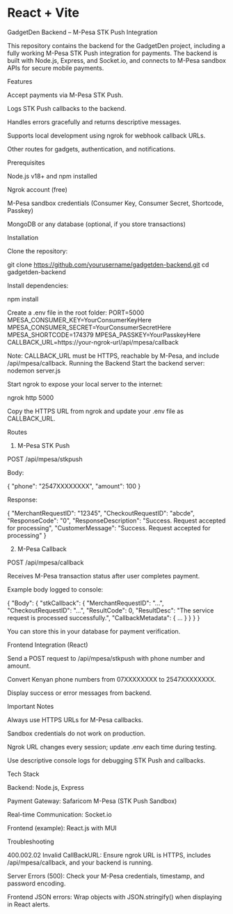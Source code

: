 # React + Vite

GadgetDen Backend – M-Pesa STK Push Integration

This repository contains the backend for the GadgetDen project, including a fully working M-Pesa STK Push integration for payments. The backend is built with Node.js, Express, and Socket.io, and connects to M-Pesa sandbox APIs for secure mobile payments.

Features

Accept payments via M-Pesa STK Push.

Logs STK Push callbacks to the backend.

Handles errors gracefully and returns descriptive messages.

Supports local development using ngrok for webhook callback URLs.

Other routes for gadgets, authentication, and notifications.

Prerequisites

Node.js v18+ and npm installed

Ngrok account (free)

M-Pesa sandbox credentials (Consumer Key, Consumer Secret, Shortcode, Passkey)

MongoDB or any database (optional, if you store transactions)

Installation

Clone the repository:

git clone https://github.com/yourusername/gadgetden-backend.git
cd gadgetden-backend


Install dependencies:

npm install


Create a .env file in the root folder:
PORT=5000
MPESA_CONSUMER_KEY=YourConsumerKeyHere
MPESA_CONSUMER_SECRET=YourConsumerSecretHere
MPESA_SHORTCODE=174379
MPESA_PASSKEY=YourPasskeyHere
CALLBACK_URL=https://your-ngrok-url/api/mpesa/callback


Note: CALLBACK_URL must be HTTPS, reachable by M-Pesa, and include /api/mpesa/callback.
Running the Backend
Start the backend server:
nodemon server.js

Start ngrok to expose your local server to the internet:

ngrok http 5000


Copy the HTTPS URL from ngrok and update your .env file as CALLBACK_URL.

Routes
1. M-Pesa STK Push

POST /api/mpesa/stkpush

Body:

{
  "phone": "2547XXXXXXXX",
  "amount": 100
}


Response:

{
  "MerchantRequestID": "12345",
  "CheckoutRequestID": "abcde",
  "ResponseCode": "0",
  "ResponseDescription": "Success. Request accepted for processing",
  "CustomerMessage": "Success. Request accepted for processing"
}

2. M-Pesa Callback

POST /api/mpesa/callback

Receives M-Pesa transaction status after user completes payment.

Example body logged to console:

{
  "Body": {
    "stkCallback": {
      "MerchantRequestID": "...",
      "CheckoutRequestID": "...",
      "ResultCode": 0,
      "ResultDesc": "The service request is processed successfully.",
      "CallbackMetadata": { ... }
    }
  }
}


You can store this in your database for payment verification.

Frontend Integration (React)

Send a POST request to /api/mpesa/stkpush with phone number and amount.

Convert Kenyan phone numbers from 07XXXXXXXX to 2547XXXXXXXX.

Display success or error messages from backend.

Important Notes

Always use HTTPS URLs for M-Pesa callbacks.

Sandbox credentials do not work on production.

Ngrok URL changes every session; update .env each time during testing.

Use descriptive console logs for debugging STK Push and callbacks.

Tech Stack

Backend: Node.js, Express

Payment Gateway: Safaricom M-Pesa (STK Push Sandbox)

Real-time Communication: Socket.io

Frontend (example): React.js with MUI

Troubleshooting

400.002.02 Invalid CallBackURL:
Ensure ngrok URL is HTTPS, includes /api/mpesa/callback, and your backend is running.

Server Errors (500):
Check your M-Pesa credentials, timestamp, and password encoding.

Frontend JSON errors:
Wrap objects with JSON.stringify() when displaying in React alerts.
